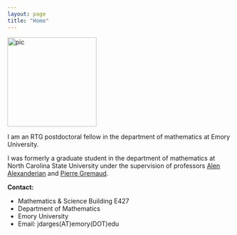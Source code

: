 ```yaml
---
layout: page
title: "Home"
---
```


 <img src="assets/FGCS7881-1233x1536.jpg" alt="pic" width="200"/> 

 I am an RTG postdoctoral fellow in the department of mathematics at Emory University.

 I was formerly a graduate student in the department of mathematics at North Carolina State University under the supervision of professors [Alen Alexanderian](https://aalexan3.math.ncsu.edu/) and [Pierre Gremaud](https://gremaud.wordpress.ncsu.edu/).
 
 **Contact:**
- Mathematics & Science Building E427
- Department of Mathematics
- Emory University
- Email: jdarges(AT)emory(DOT)edu
